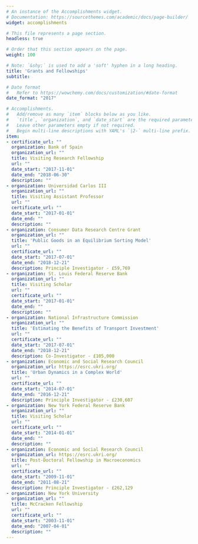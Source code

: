 ```yaml
---
# An instance of the Accomplishments widget.
# Documentation: https://sourcethemes.com/academic/docs/page-builder/
widget: accomplishments

# This file represents a page section.
headless: true

# Order that this section appears on the page.
weight: 100

# Note: `&shy;` is used to add a 'soft' hyphen in a long heading.
title: 'Grants and Fellowships'
subtitle:

# Date format
#   Refer to https://wowchemy.com/docs/customization/#date-format
date_format: "2017"

# Accomplishments.
#   Add/remove as many `item` blocks below as you like.
#   `title`, `organization`, and `date_start` are the required parameters.
#   Leave other parameters empty if not required.
#   Begin multi-line descriptions with YAML's `|2-` multi-line prefix.
item:
- certificate_url: ""
  organization: Bank of Spain
  organization_url: ""
  title: Visiting Research Fellowship
  url: ""
  date_start: "2017-11-01"
  date_end: "2018-06-30"
  description: ""
- organization: Universidad Carlos III
  organization_url: ""
  title: Visiting Assistant Professor
  url: ""
  certificate_url: ""
  date_start: "2017-01-01"
  date_end: ""
  description: ""
- organization: Consumer Data Research Centre Grant
  organization_url: ""
  title: 'Public Goods in an Equilibrium Sorting Model'
  url: ""
  certificate_url: ""
  date_start: "2017-07-01"
  date_end: "2018-12-21"
  description: Principle Investigator - £59,769
- organization: St. Louis Federal Reserve Bank
  organization_url: ""
  title: Visiting Scholar
  url: ""
  certificate_url: ""
  date_start: "2017-01-01"
  date_end: ""
  description: ""  
- organization: National Infrastructure Commission
  organization_url: ""
  title: 'Estimating the Benefits of Transport Investment'
  url: ""
  certificate_url: ""
  date_start: "2017-07-01"
  date_end: "2018-12-21"
  description: Co-Investigator - £105,000
- organization: Economic and Social Research Council
  organization_url: https://esrc.ukri.org/
  title: 'Urban Dynamics in a Complex World'
  url: ""
  certificate_url: ""
  date_start: "2014-07-01"
  date_end: "2016-12-21"
  description: Principle Investigator - £230,607
- organization: New York Federal Reserve Bank
  organization_url: ""
  title: Visiting Scholar
  url: ""
  certificate_url: ""
  date_start: "2014-01-01"
  date_end: ""
  description: ""
- organization: Economic and Social Research Council
  organization_url: https://esrc.ukri.org/
  title: Post-Doctoral Fellowship in Macroeconomics
  url: ""
  certificate_url: ""
  date_start: "2009-11-01"
  date_end: "2011-08-21"
  description: Principle Investigator - £262,129
- organization: New York University
  organization_url: ""
  title: McCracken Fellowship
  url: ""
  certificate_url: ""
  date_start: "2003-11-01"
  date_end: "2007-04-01"
  description: ""
---
```

